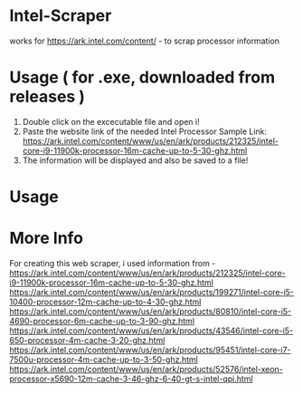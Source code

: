 # Intel-Scraper
works for https://ark.intel.com/content/ - to scrap processor information 

# Usage ( for .exe, downloaded from releases )
1. Double click on the excecutable file and open i!
2. Paste the website link of the needed Intel Processor
Sample Link: https://ark.intel.com/content/www/us/en/ark/products/212325/intel-core-i9-11900k-processor-16m-cache-up-to-5-30-ghz.html
3. The information will be displayed and also be saved to a file!

# Usage

# More Info
For creating this web scraper, i used information from -
https://ark.intel.com/content/www/us/en/ark/products/212325/intel-core-i9-11900k-processor-16m-cache-up-to-5-30-ghz.html
https://ark.intel.com/content/www/us/en/ark/products/199271/intel-core-i5-10400-processor-12m-cache-up-to-4-30-ghz.html
https://ark.intel.com/content/www/us/en/ark/products/80810/intel-core-i5-4690-processor-6m-cache-up-to-3-90-ghz.html
https://ark.intel.com/content/www/us/en/ark/products/43546/intel-core-i5-650-processor-4m-cache-3-20-ghz.html
https://ark.intel.com/content/www/us/en/ark/products/95451/intel-core-i7-7500u-processor-4m-cache-up-to-3-50-ghz.html
https://ark.intel.com/content/www/us/en/ark/products/52576/intel-xeon-processor-x5690-12m-cache-3-46-ghz-6-40-gt-s-intel-qpi.html

